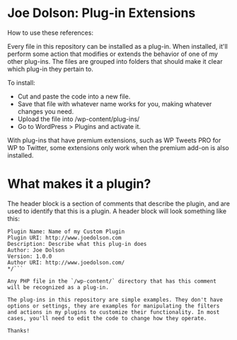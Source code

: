 # Joe Dolson: Plug-in Extensions

How to use these references:

Every file in this repository can be installed as a plug-in. When installed, it'll perform some action that modifies or extends the behavior of one of my other plug-ins. The files are grouped into folders that should make it clear which plug-in they pertain to. 

To install:

* Cut and paste the code into a new file.
* Save that file with whatever name works for you, making whatever changes you need.
* Upload the file into /wp-content/plug-ins/
* Go to WordPress > Plugins and activate it. 

With plug-ins that have premium extensions, such as WP Tweets PRO for WP to Twitter, some extensions only work when the premium add-on is also installed. 

# What makes it a plugin?

The header block is a section of comments that describe the plugin, and are used to identify that this is a plugin. A header block will look something like this:

```/*
Plugin Name: Name of my Custom Plugin
Plugin URI: http://www.joedolson.com
Description: Describe what this plug-in does
Author: Joe Dolson
Version: 1.0.0
Author URI: http://www.joedolson.com/
*/```

Any PHP file in the `/wp-content/` directory that has this comment will be recognized as a plug-in.

The plug-ins in this repository are simple examples. They don't have options or settings, they are examples for manipulating the filters and actions in my plugins to customize their functionality. In most cases, you'll need to edit the code to change how they operate.

Thanks!
